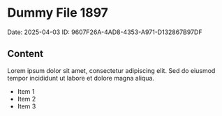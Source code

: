 # Dummy File 1897

Date: 2025-04-03
ID: 9607F26A-4AD8-4353-A971-D132867B97DF

## Content

Lorem ipsum dolor sit amet, consectetur adipiscing elit.
Sed do eiusmod tempor incididunt ut labore et dolore magna aliqua.

* Item 1
* Item 2
* Item 3
